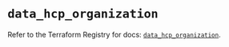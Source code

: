 # `data_hcp_organization`

Refer to the Terraform Registry for docs: [`data_hcp_organization`](https://registry.terraform.io/providers/hashicorp/hcp/0.92.0/docs/data-sources/organization).
